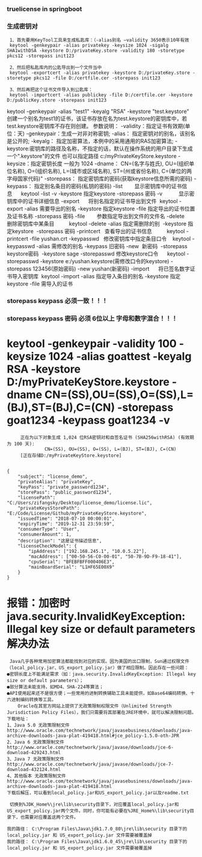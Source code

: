  
 ### truelicense in springboot
 
 ### 生成密钥对
     
     1、首先要用KeyTool工具来生成私匙库：（-alias别名 –validity 3650表示10年有效
     keytool -genkeypair -alias privatekey -keysize 1024 -sigalg SHA1withDSA -keystore D:/privateKey.store -validity 180 -storetype pkcs12 -storepass init123
  
     2、然后把私匙库内的公匙导出到一个文件当中
     keytool -exportcert -alias privatekey -keystore D:/privateKey.store -storetype pkcs12 -file D:/certfile.cer -storepass init123
 
     3、然后再把这个证书文件导入到公匙库：
     keytool -importcert -alias publickey -file D:/certfile.cer -keystore D:/publicKey.store -storepass init123 
 
 
 
 keytool -genkeypair -alias "test1" -keyalg "RSA" -keystore "test.keystore"  
 创建一个别名为test1的证书，该证书存放在名为test.keystore的密钥库中，若test.keystore密钥库不存在则创建。
 参数说明：
 -validity：指定证书有效期(单位：天)
 -genkeypair：生成一对非对称密钥;
 -alias：  指定密钥对的别名，该别名是公开的;
 -keyalg： 指定加密算法，本例中的采用通用的RAS加密算法;
 -keystore:密钥库的路径及名称，不指定的话，默认在操作系统的用户目录下生成一个".keystore"的文件  也可以指定路径  c:/myPrivateKeyStore.keystore 
 -keysize：指定密钥长度 一般为 1024
 -dname：  CN=(名字与姓氏), OU=(组织单位名称), O=(组织名称), L=(城市或区域名称), ST=(州或省份名称), C=(单位的两字母国家代码)"
 -storepass：  指定密钥库的密码(获取keystore信息所需的密码)
 -keypass： 指定别名条目的密码(私钥的密码)
-list        显示密钥库中的证书信息      keytool -list -v -keystore 指定keystore -storepass 密码
-v           显示密钥库中的证书详细信息
-export      将别名指定的证书导出到文件  keytool -export -alias 需要导出的别名 -keystore 指定keystore -file 指定导出的证书位置及证书名称 -storepass 密码
-file        参数指定导出到文件的文件名
-delete      删除密钥库中某条目          keytool -delete -alias 指定需删除的别  -keystore 指定keystore  -storepass 密码
-printcert   查看导出的证书信息          keytool -printcert -file yushan.crt
-keypasswd   修改密钥库中指定条目口令    keytool -keypasswd -alias 需修改的别名 -keypass 旧密码 -new  新密码  -storepass keystore密码  -keystore sage
-storepasswd 修改keystore口令      keytool -storepasswd -keystore e:/yushan.keystore(需修改口令的keystore) -storepass 123456(原始密码) -new yushan(新密码)
-import      将已签名数字证书导入密钥库  keytool -import -alias 指定导入条目的别名 -keystore 指定keystore -file 需导入的证书
 
###  storepass keypass  必须一致！！！
###  storepass keypass  密码 必须 6位以上 字母和数字混合！！！
 # keytool -genkeypair -validity 100 -keysize 1024 -alias goattest -keyalg RSA  -keystore D:/myPrivateKeyStore.keystore -dname CN=(SS),OU=(SS),O=(SS),L=(BJ),ST=(BJ),C=(CN) -storepass goat1234 -keypass goat1234 -v 
         正在为以下对象生成 1,024 位RSA密钥对和自签名证书 (SHA256withRSA) (有效期为 100 天):
                  CN=(SS), OU=(SS), O=(SS), L=(BJ), ST=(BJ), C=(CN)
         [正在存储D:/myPrivateKeyStore.keystore]


    {
        "subject": "license_demo",
        "privateAlias": "privateKey",
        "keyPass": "private_password1234",
        "storePass": "public_password1234",
        "licensePath": "C:/Users/zifangsky/Desktop/license_demo/license.lic",
        "privateKeysStorePath": "E:/Code/License/Github/myPrivateKeyStore.keystore",
        "issuedTime": "2018-07-10 00:00:01",
        "expiryTime": "2019-12-31 23:59:59",
        "consumerType": "User",
        "consumerAmount": 1,
        "description": "这是证书描述信息",
        "licenseCheckModel": {
            "ipAddress": ["192.168.245.1", "10.0.5.22"],
            "macAddress": ["00-50-56-C0-00-01", "50-7B-9D-F9-18-41"],
            "cpuSerial": "BFEBFBFF000406E3",
            "mainBoardSerial": "L1HF65E00X9"
        }
    }
    
    
# 报错：加密时java.security.InvalidKeyException: Illegal key size or default parameters解决办法

     Java几乎各种常用加密算法都能找到对应的实现。因为美国的出口限制，Sun通过权限文件（local_policy.jar、US_export_policy.jar）做了相应限制。因此存在一些问题：
    ●密钥长度上不能满足需求（如：java.security.InvalidKeyException: Illegal key size or default parameters）；
    ●部分算法未能支持，如MD4、SHA-224等算法；
    ●API使用起来还不是很方便；一些常用的进制转换辅助工具未能提供，如Base64编码转换、十六进制编码转换等工具。
        Oracle在其官方网站上提供了无政策限制权限文件（Unlimited Strength Jurisdiction Policy Files），我们只需要将其部署在JRE环境中，就可以解决限制问题。
    下载地址：
    1、Java 5.0 无政策限制文件
    http://www.oracle.com/technetwork/java/javasebusiness/downloads/java-archive-downloads-java-plat-419418.html#jce_policy-1.5.0-oth-JPR
    2、Java 6 无政策限制文件
    http://www.oracle.com/technetwork/java/javase/downloads/jce-6-download-429243.html
    3、Java 7 无政策限制文件
    http://www.oracle.com/technetwork/java/javase/downloads/jce-7-download-432124.html
    4、其他版本 无政策限制文件
    http://www.oracle.com/technetwork/java/javasebusiness/downloads/java-archive-downloads-java-plat-419418.html
    下载后解压，可以看到local_policy.jar和US_export_policy.jar以及readme.txt
    
     切换到%JDK_Home%\jre\lib\security目录下，对应覆盖local_policy.jar和US_export_policy.jar两个文件。同时，你可能有必要在%JRE_Home%\lib\security目录下，也需要对应覆盖这两个文件。
    
    我的路径： C:\Program Files\Java\jdk1.7.0_80\jre\lib\security 目录下的  local_policy.jar 和 US_export_policy.jar 文件需要被覆盖掉
    我的路径： C:\Program Files\Java\jdk1.6.0_45\jre\lib\security 目录下的  local_policy.jar 和 US_export_policy.jar 文件需要被覆盖掉